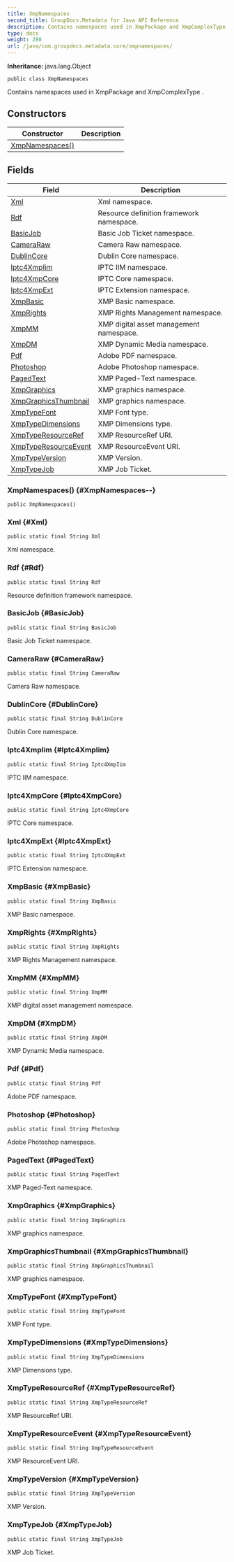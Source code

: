 ```yaml
---
title: XmpNamespaces
second_title: GroupDocs.Metadata for Java API Reference
description: Contains namespaces used in XmpPackage and XmpComplexType.
type: docs
weight: 280
url: /java/com.groupdocs.metadata.core/xmpnamespaces/
---
```

**Inheritance:**
java.lang.Object
```
public class XmpNamespaces
```

Contains namespaces used in  XmpPackage  and  XmpComplexType .
## Constructors

| Constructor | Description |
| --- | --- |
| [XmpNamespaces()](#XmpNamespaces--) |  |
## Fields

| Field | Description |
| --- | --- |
| [Xml](#Xml) | Xml namespace. |
| [Rdf](#Rdf) | Resource definition framework namespace. |
| [BasicJob](#BasicJob) | Basic Job Ticket namespace. |
| [CameraRaw](#CameraRaw) | Camera Raw namespace. |
| [DublinCore](#DublinCore) | Dublin Core namespace. |
| [Iptc4XmpIim](#Iptc4XmpIim) | IPTC IIM namespace. |
| [Iptc4XmpCore](#Iptc4XmpCore) | IPTC Core namespace. |
| [Iptc4XmpExt](#Iptc4XmpExt) | IPTC Extension namespace. |
| [XmpBasic](#XmpBasic) | XMP Basic namespace. |
| [XmpRights](#XmpRights) | XMP Rights Management namespace. |
| [XmpMM](#XmpMM) | XMP digital asset management namespace. |
| [XmpDM](#XmpDM) | XMP Dynamic Media namespace. |
| [Pdf](#Pdf) | Adobe PDF namespace. |
| [Photoshop](#Photoshop) | Adobe Photoshop namespace. |
| [PagedText](#PagedText) | XMP Paged-Text namespace. |
| [XmpGraphics](#XmpGraphics) | XMP graphics namespace. |
| [XmpGraphicsThumbnail](#XmpGraphicsThumbnail) | XMP graphics namespace. |
| [XmpTypeFont](#XmpTypeFont) | XMP Font type. |
| [XmpTypeDimensions](#XmpTypeDimensions) | XMP Dimensions type. |
| [XmpTypeResourceRef](#XmpTypeResourceRef) | XMP ResourceRef URI. |
| [XmpTypeResourceEvent](#XmpTypeResourceEvent) | XMP ResourceEvent URI. |
| [XmpTypeVersion](#XmpTypeVersion) | XMP Version. |
| [XmpTypeJob](#XmpTypeJob) | XMP Job Ticket. |
### XmpNamespaces() {#XmpNamespaces--}
```
public XmpNamespaces()
```


### Xml {#Xml}
```
public static final String Xml
```


Xml namespace.

### Rdf {#Rdf}
```
public static final String Rdf
```


Resource definition framework namespace.

### BasicJob {#BasicJob}
```
public static final String BasicJob
```


Basic Job Ticket namespace.

### CameraRaw {#CameraRaw}
```
public static final String CameraRaw
```


Camera Raw namespace.

### DublinCore {#DublinCore}
```
public static final String DublinCore
```


Dublin Core namespace.

### Iptc4XmpIim {#Iptc4XmpIim}
```
public static final String Iptc4XmpIim
```


IPTC IIM namespace.

### Iptc4XmpCore {#Iptc4XmpCore}
```
public static final String Iptc4XmpCore
```


IPTC Core namespace.

### Iptc4XmpExt {#Iptc4XmpExt}
```
public static final String Iptc4XmpExt
```


IPTC Extension namespace.

### XmpBasic {#XmpBasic}
```
public static final String XmpBasic
```


XMP Basic namespace.

### XmpRights {#XmpRights}
```
public static final String XmpRights
```


XMP Rights Management namespace.

### XmpMM {#XmpMM}
```
public static final String XmpMM
```


XMP digital asset management namespace.

### XmpDM {#XmpDM}
```
public static final String XmpDM
```


XMP Dynamic Media namespace.

### Pdf {#Pdf}
```
public static final String Pdf
```


Adobe PDF namespace.

### Photoshop {#Photoshop}
```
public static final String Photoshop
```


Adobe Photoshop namespace.

### PagedText {#PagedText}
```
public static final String PagedText
```


XMP Paged-Text namespace.

### XmpGraphics {#XmpGraphics}
```
public static final String XmpGraphics
```


XMP graphics namespace.

### XmpGraphicsThumbnail {#XmpGraphicsThumbnail}
```
public static final String XmpGraphicsThumbnail
```


XMP graphics namespace.

### XmpTypeFont {#XmpTypeFont}
```
public static final String XmpTypeFont
```


XMP Font type.

### XmpTypeDimensions {#XmpTypeDimensions}
```
public static final String XmpTypeDimensions
```


XMP Dimensions type.

### XmpTypeResourceRef {#XmpTypeResourceRef}
```
public static final String XmpTypeResourceRef
```


XMP ResourceRef URI.

### XmpTypeResourceEvent {#XmpTypeResourceEvent}
```
public static final String XmpTypeResourceEvent
```


XMP ResourceEvent URI.

### XmpTypeVersion {#XmpTypeVersion}
```
public static final String XmpTypeVersion
```


XMP Version.

### XmpTypeJob {#XmpTypeJob}
```
public static final String XmpTypeJob
```


XMP Job Ticket.

